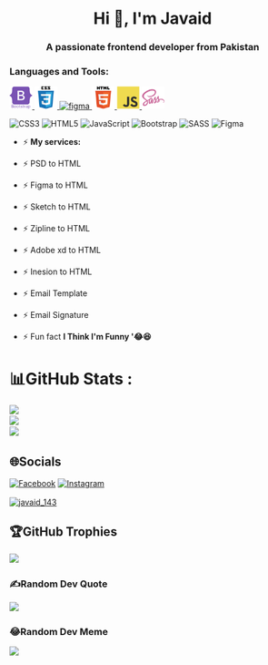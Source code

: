 <h1 align="center">Hi 👋, I'm Javaid</h1>
<h3 align="center">A passionate frontend developer from Pakistan</h3>
<h3 align="left">Languages and Tools:</h3>
<p align="left"> <a href="https://getbootstrap.com" target="_blank" rel="noreferrer"> <img src="https://raw.githubusercontent.com/devicons/devicon/master/icons/bootstrap/bootstrap-plain-wordmark.svg" alt="bootstrap" width="40" height="40"/> </a> <a href="https://www.w3schools.com/css/" target="_blank" rel="noreferrer"> <img src="https://raw.githubusercontent.com/devicons/devicon/master/icons/css3/css3-original-wordmark.svg" alt="css3" width="40" height="40"/> </a> <a href="https://www.figma.com/" target="_blank" rel="noreferrer"> <img src="https://www.vectorlogo.zone/logos/figma/figma-icon.svg" alt="figma" width="40" height="40"/> </a> <a href="https://www.w3.org/html/" target="_blank" rel="noreferrer"> <img src="https://raw.githubusercontent.com/devicons/devicon/master/icons/html5/html5-original-wordmark.svg" alt="html5" width="40" height="40"/> </a> <a href="https://developer.mozilla.org/en-US/docs/Web/JavaScript" target="_blank" rel="noreferrer"> <img src="https://raw.githubusercontent.com/devicons/devicon/master/icons/javascript/javascript-original.svg" alt="javascript" width="40" height="40"/> </a>  <a href="https://sass-lang.com" target="_blank" rel="noreferrer"> <img src="https://raw.githubusercontent.com/devicons/devicon/master/icons/sass/sass-original.svg" alt="sass" width="40" height="40"/> </a> 

![CSS3](https://img.shields.io/badge/css3-%231572B6.svg?style=for-the-badge&logo=css3&logoColor=white) ![HTML5](https://img.shields.io/badge/html5-%23E34F26.svg?style=for-the-badge&logo=html5&logoColor=white) ![JavaScript](https://img.shields.io/badge/javascript-%23323330.svg?style=for-the-badge&logo=javascript&logoColor=%23F7DF1E) ![Bootstrap](https://img.shields.io/badge/bootstrap-%23563D7C.svg?style=for-the-badge&logo=bootstrap&logoColor=white) ![SASS](https://img.shields.io/badge/SASS-hotpink.svg?style=for-the-badge&logo=SASS&logoColor=white) 	![Figma](https://img.shields.io/badge/figma-%23F24E1E.svg?style=for-the-badge&logo=figma&logoColor=white)

- ⚡ **My services:**

- ⚡ PSD to HTML

- ⚡ Figma to HTML

- ⚡ Sketch to HTML

- ⚡ Zipline to HTML

- ⚡ Adobe xd to HTML

- ⚡ Inesion to HTML

- ⚡ Email Template

- ⚡ Email Signature


- ⚡ Fun fact **I Think I'm Funny '😂😆**



# 📊GitHub Stats :
![](https://github-readme-stats.vercel.app/api?username=javaid143&theme=radical&hide_border=false&include_all_commits=false&count_private=false)<br/>
![](https://github-readme-streak-stats.herokuapp.com/?user=javaid143&theme=radical&hide_border=false)<br/>
![](https://github-readme-stats.vercel.app/api/top-langs/?username=javaid143&theme=radical&hide_border=false&include_all_commits=false&count_private=false&layout=compact)

  ## 🌐Socials
[![Facebook](https://img.shields.io/badge/Facebook-%231877F2.svg?logo=Facebook&logoColor=white)](https://facebook.com/mjavaid143) [![Instagram](https://img.shields.io/badge/Instagram-%23E4405F.svg?logo=Instagram&logoColor=white)](https://instagram.com/mjavaid143) 
<p align="left">
<a href="https://twitter.com/javaid_143" target="blank"><img align="center" src="https://raw.githubusercontent.com/rahuldkjain/github-profile-readme-generator/master/src/images/icons/Social/twitter.svg" alt="javaid_143" height="30" width="40" /></a>
</p>

## 🏆GitHub Trophies
![](https://github-profile-trophy.vercel.app/?username=javaid143&theme=radical&no-frame=false&no-bg=false&margin-w=4)

### ✍️Random Dev Quote
![](https://quotes-github-readme.vercel.app/api?type=horizontal&theme=radical)

### 😂Random Dev Meme
<img src="https://random-memer.herokuapp.com/" width="512px"/>


